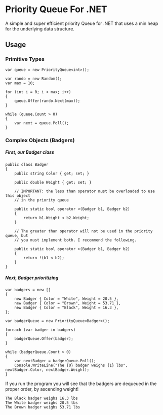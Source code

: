 # Priority Queue For .NET

A simple and super efficient priority Queue for .NET that uses a min heap for the underlying data structure.

## Usage

### Primitive Types

    var queue = new PriorityQueue<int>();
    
    var rando = new Random();
    var max = 10;
    
    for (int i = 0; i < max; i++)
    {
        queue.Offer(rando.Next(max));
    }

    while (queue.Count > 0)
    {
        var next = queue.Poll();
    }

### Complex Objects (Badgers)

##### First, our Badger class

    public class Badger
    {
        public string Color { get; set; }

        public double Weight { get; set; }

        // IMPORTANT: the less than operator must be overloaded to use this object
        // in the priority queue
        
        public static bool operator <(Badger b1, Badger b2)
        {
            return b1.Weight < b2.Weight;
        }
        
        // The greater than operator will not be used in the priority queue, but
        // you must implement both. I recommend the following.
        
        public static bool operator >(Badger b1, Badger b2)
        {
            return !(b1 < b2);
        }
    }

##### Next, Badger prioritizing

    var badgers = new []
    {
        new Badger { Color = "White", Weight = 20.5 },
        new Badger { Color = "Brown", Weight = 53.71 },
        new Badger { Color = "Black", Weight = 16.3 },
    };

    var badgerQueue = new PriorityQueue<Badger>();

    foreach (var badger in badgers)
    {
        badgerQueue.Offer(badger);
    }

    while (badgerQueue.Count > 0)
    {
        var nextBadger = badgerQueue.Poll();
        Console.WriteLine("The {0} badger weighs {1} lbs", nextBadger.Color, nextBadger.Weight);
    }

If you run the program you will see that the badgers are dequeued in the proper order, by ascending weight!

    The Black badger weighs 16.3 lbs
    The White badger weighs 20.5 lbs
    The Brown badger weighs 53.71 lbs